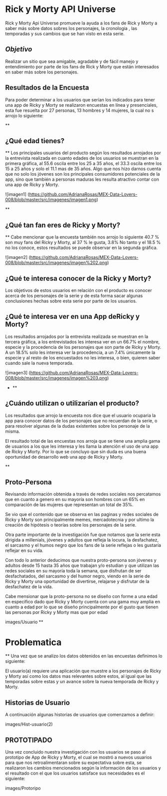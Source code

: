 
# Rick y Morty API Universe
	

Rick y Morty Api Universe promueve la ayuda a los fans de Rick y Morty a saber más sobre datos sobres los personajes, la cronologia , las temporadas y sus cambios que se han visto en esta serie.


## *Objetivo*
Realizar un sitio que sea amigable, agradable y de fácil manejo y entendimiento por parte de los fans de Rick y Morty que están interesados en saber más sobre los personajes.

## Resultados de la Encuesta

Para poder determinar a los usuarios que serían los indicados para tener una app de Ricky y Morty se realizaron encuestas en línea y presenciales, esta fue resuelta por 27 personas, 13 hombres y 14 mujeres, la cual no s arrojo lo siguiente:

 
 **

## ¿Qué edad tienes?
**
Los principales usuarios del producto según los resultados arrojados por la entrevista realizada en cuanto edades de los usuarios se muestran en la primera gráfica, al 55.6 oscila entre los 25 a 35 años, el 33.3 oscila entre los 15 a 25 años y solo el 11.1 mas de 35 años. Algo que nos hizo darnos cuenta que no solo los jóvenes son los principales consumidores potenciales de la app, sino que también a personas maduras les resulta atractivo contar con una app de Ricky y Morty.

![imagen1] (https://github.com/AdrianaRosas/MEX-Data-Lovers-008/blob/master/src/imagenes/imagen1.png)

**
## ¿Qué tan fan eres de Ricky y Morty?
**
Cabe mencionar que la encuesta también nos arrojo lo siguiente 40.7 % son muy fans del Ricky y Morty, al 37 % le gusta, 3.8% No tanto y el 18.5 % no los conoce, estos resultados se puede observar en la segunda gráfica.
  

 ![imagen2] (https://github.com/AdrianaRosas/MEX-Data-Lovers-008/blob/master/src/imagenes/imagen%202.png)

## ¿Qué te interesa conocer de la Ricky y Morty?

 Los objetivos de estos usuarios en relación con el producto es conocer acerca de los personajes de la serie y de esta forma sacar algunas conclusiones hechas sobre esta serie por parte de los usuarios.



## ¿Qué te interesa ver en una App deRicky y Morty?
Los resultados arrojados por la entrevista realizada se muestran en la tercera gráfica, a los entrevistados les interesa ver en un 66.7% el nombre, especie y la procedencia de los personajes que son parte de Ricky y Morty. A un 18.5% solo les interesa ver la procedencia, a un 7.4% únicamente la especie y al resto de los encuestados no les interesa, o bien, quieren saber cuando sale la nueva temporada.

![imagen3] (https://github.com/AdrianaRosas/MEX-Data-Lovers-008/blob/master/src/imagenes/imagen%203.png)

- **

## ¿Cuándo utilizan o utilizarían el producto?

Los resultados que arrojo la encuesta nos dice que el usuario ocuparia la app para conocer datos de los personajes que no recuerdan de la serie, o para resolver algunas de la dudas existentes sobre los personaje de la misma.

El resultado total de las encuestas nos arroja que se tiene una amplia gama de usuarios a los que les interesa y les llama la atención el uso de una app de Ricky y Morty. Por lo que se concluyo que sin duda es una buena oportunidad de desarrollo web una app de Ricky y Morty.
  
  **

## Proto-Persona
Revisando información obtenida a través de redes sociales nos percatamos que en cuanto a genero en su mayoría son hombres con un 65% en comparación de las mujeres que representan un total de 35%.

Se vio que el contenido que se observa en las paginas y redes sociales de Ricky y Morty son principalmente memes, mercadotecnia y por ultimo la creación de hipótesis o teorías sobre los personajes de la serie.

Otra parte importante de la investigación fue que notamos que la serie esta dirigida a millenials, jóvenes y adultos que refleja la locura, la desfachatez, el sarcasmo y el humos negro que los fans de la serie reflejas o les gustaría reflejar en su vida.

Con todo lo anterior deducimos que nuestra proto-persona son jóvenes y adultos desde 15 hasta 35 años que trabajan y/o estudian y que utilizan las redes sociales en su mayoría toda la semana, que disfrutan de ser desfachatados, del sarcasmo y del humor negro, viendo en la serie de Ricky y Morty una oportunidad de divertirse, relajarse y disfrutar de la desfachatez de la vida.

Cabe mensionar que la proto-persona no se diseño con forme a una edad en especifico dado que Ricky y Morty cuenta con una gama muy amplia en cuanto a edad por lo que se diseño principalmente por el gusto que tienen las personas por Ricky y Morty mas que por edad


images/Usuario
**

# Problematica
**
Una vez que se analizo los datos obtenidos en las encuestas definimos lo siguiente:

El usuario(a) requiere una aplicación que muestre a los personajes de Ricky y Morty así como los datos mas relevantes sobre estos, al igual que las temporadas sobre estas y un avance sobre la nueva temporada  de Ricky y Morty.


## Historias de Usuario
A continuación algunas historias de usuarios que comenzamos a definir:

images/Hist-usuario(2)


## PROTOTIPADO

Una vez concluido nuestra investigación con los usuarios se paso al prototipo de App de Ricky y Morty, el cual se mostró a nuevos usuarios para que nos retroalimentaran sobre su expectativa sobre esta, se realizaron los cambios mencionados según la información de los usuarios y el resultado con el que los usuarios satisface sus necesidades es el siguiente:
  

images/Protoripo